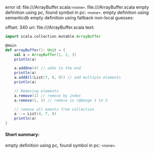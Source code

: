 error id: file://<WORKSPACE>/ArrayBuffer.scala:`<none>`.
file://<WORKSPACE>/ArrayBuffer.scala
empty definition using pc, found symbol in pc: `<none>`.
empty definition using semanticdb
empty definition using fallback
non-local guesses:

offset: 340
uri: file://<WORKSPACE>/ArrayBuffer.scala
text:
```scala
import scala.collection.mutable.ArrayBuffer

@main
def arrayBuffer(): Unit = {
    val a = ArrayBuffer(1, 2, 3)
    println(a)

    a.addOne(4) // adds to the end
    println(a)
    a.addAll(List(7, 8, 9)) // add multiple elements
    println(a)

    // Removing elements
    a.remove(1) // remove by index
    a.remove(1, 3) // remove in r@@ange 1 to 3

    // remove all ements from collection
    a --= List(4, 7, 8)
    println(a)
}
```


#### Short summary: 

empty definition using pc, found symbol in pc: `<none>`.